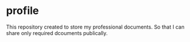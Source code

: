 # profile

This repository created to store my professional documents. So that I can share only required dcouments publically.
